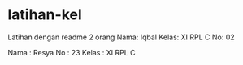 # latihan-kel
Latihan dengan readme 2 orang
Nama: Iqbal
Kelas: XI RPL C
No: 02

Nama :  Resya 
No : 23
Kelas : XI RPL C
